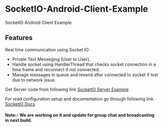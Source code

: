# SocketIO-Android-Client-Example
SocketIO Android Client Example

## Features
Real time communication using Socket.IO

- Private Text Messeging (User to User).
- Handle socket using HandlerThread that checks socket connection in a time frame and reconnect if not connected.
- Manage messages in queue and resend after connected to socket if lost due to network issue.

Get Server code from following link 
[SocketIO Server Example](https://github.com/HemrajLodha/SocketIO-Server-Example)

For read configuration setup and documentation go through following link
[SocketIO Docs](https://socket.io/docs/)

#### Note:- We are working on it and update for group chat and broadcasting in next build.
